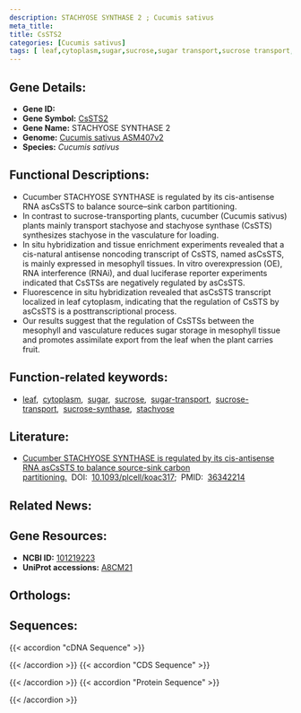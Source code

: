 ```yaml
---
description: STACHYOSE SYNTHASE 2 ; Cucumis sativus
meta_title:
title: CsSTS2
categories: [Cucumis sativus]
tags: [ leaf,cytoplasm,sugar,sucrose,sugar transport,sucrose transport,sucrose synthase,stachyose ]
---
```


## Gene Details:
- **Gene ID:** []()
- **Gene Symbol:** <u>CsSTS2</u>
- **Gene Name:** STACHYOSE SYNTHASE 2
- **Genome:** [Cucumis sativus ASM407v2](https://ensembl.gramene.org/Cucumis_sativus/Info/Index)
- **Species:** *Cucumis sativus*

## Functional Descriptions:
   - Cucumber STACHYOSE SYNTHASE is regulated by its cis-antisense RNA asCsSTS to balance source–sink carbon partitioning.
   - In contrast to sucrose-transporting plants, cucumber (Cucumis sativus) plants mainly transport stachyose and stachyose synthase (CsSTS) synthesizes stachyose in the vasculature for loading.
   - In situ hybridization and tissue enrichment experiments revealed that a cis-natural antisense noncoding transcript of CsSTS, named asCsSTS, is mainly expressed in mesophyll tissues. In vitro overexpression (OE), RNA interference (RNAi), and dual luciferase reporter experiments indicated that CsSTSs are negatively regulated by asCsSTS.
   - Fluorescence in situ hybridization revealed that asCsSTS transcript localized in leaf cytoplasm, indicating that the regulation of CsSTS by asCsSTS is a posttranscriptional process.
   - Our results suggest that the regulation of CsSTSs between the mesophyll and vasculature reduces sugar storage in mesophyll tissue and promotes assimilate export from the leaf when the plant carries fruit.

## Function-related keywords:
   - [leaf](/tags/leaf/),&nbsp;&nbsp;[cytoplasm](/tags/cytoplasm/),&nbsp;&nbsp;[sugar](/tags/sugar/),&nbsp;&nbsp;[sucrose](/tags/sucrose/),&nbsp;&nbsp;[sugar-transport](/tags/sugar-transport/),&nbsp;&nbsp;[sucrose-transport](/tags/sucrose-transport/),&nbsp;&nbsp;[sucrose-synthase](/tags/sucrose-synthase/),&nbsp;&nbsp;[stachyose](/tags/stachyose/)

## Literature:
   - [Cucumber STACHYOSE SYNTHASE is regulated by its cis-antisense RNA asCsSTS to balance source-sink carbon partitioning.](https://doi.org/10.1093/plcell/koac317)&nbsp;&nbsp;DOI:&nbsp;&nbsp;[10.1093/plcell/koac317](https://doi.org/10.1093/plcell/koac317);&nbsp;&nbsp;PMID:&nbsp;&nbsp;[36342214](https://pubmed.ncbi.nlm.nih.gov/36342214/)

## Related News:

## Gene Resources:
- **NCBI ID:**  [101219223](https://www.ncbi.nlm.nih.gov/gene/?term=101219223)
- **UniProt accessions:**  [A8CM21](https://www.uniprot.org/uniprotkb/A8CM21/entry)

## Orthologs:

## Sequences:
{{< accordion "cDNA Sequence" >}}

{{< /accordion >}}
{{< accordion "CDS Sequence" >}}

{{< /accordion >}}
{{< accordion "Protein Sequence" >}}

{{< /accordion >}}
